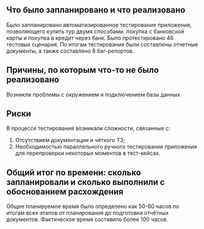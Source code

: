## Что было запланировано и что реализовано
Было запланировано автоматизированное тестирование приложения, позволяющего купить тур двумя способами: покупка с банковской карты и покупка в кредит через банк.
Было протестировано 46 тестовых сценария.
По итогам тестирования были составлены отчетные документы, а также составлено 8 баг-репортов.

## Причины, по которым что-то не было реализовано 
Возникли проблемы с окружением и подключением базы данных

## Риски
В процессе тестирования возникали сложности, связанные с:
1. Отсутствием документации и чёткого ТЗ;
2. Необходимостью параллельного ручного тестирования приложения для перепроверки некоторых моментов в тест-кейсах.

## Общий итог по времени: сколько запланировали и сколько выполнили с обоснованием расхождения
Общее планируемое время было определено как 50-60 часов по итогам всех этапов от планирования до подготовки отчётных документов.
Фактическое время составило более 100 часов.
